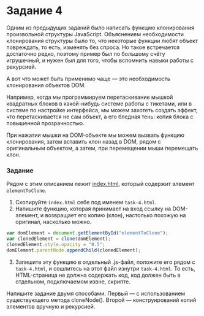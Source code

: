 
# Задание 4

Одним из предыдущих заданий было написать функцию клонирования произвольной
структуры JavaScript. Объяснением необходимости клонирования структуры
было то, что некоторые функции любят объект повреждать, то есть,
изменять без спроса. Но такое встречается достаточно редко, поэтому пример
был по большому счёту игрушечный, и нужен был для того, чтобы вспомнить
навыки работы с рекурсией.

А вот что может быть применимо чаще — это необходимость клонирования объектов DOM.

Например, когда мы программируем перетаскивание мышкой квадратных блоков
в какой-нибудь системе работы с тикетами, или в системе по настройке
интерфейса, мы можем захотеть создать эффект, что перетаскивается
не сам объект, а его бледная тень: копия блока с повышенной прозрачностью.

При нажатии мышки на DOM-объекте мы можем вызвать функцию клонирования,
затем вставить клон назад в DOM, рядом с оригинальным объектом, а затем,
при перемещении мыши перемещать клон.

### Задание

Рядом с этим описанием лежит [index.html](index.html), который содержит
элемент `elementToClone`.

1. Скопируйте `index.html` себе под именем `task-4.html`.
2. Напишите функцию, которая принимает на вход ссылку на DOM-элемент,
и возвращает его копию (клон), настолько похожую на оригинал, насколько можно.
 ```javascript
var domElement = document.getElementById("elementToClone");
var clonedElement = clone(domElement);
clonedElement.style.opacity = "0.5";
domElement.parentNode.appendChild(clonedElement);
 ```

3. Запишите эту функцию в отдельный .js-файл, положите его рядом с `task-4.html`, и сошлитесь на этот файл изнутри `task-4.html`. То есть, HTML-страница не должна содержать код, код должен быть в отдельном, подключаемом извне, скрипте.

Напишите задание двумя способами. Первый — с использованием существующего метода cloneNode(). Второй — конструирований копий элементов вручную и рекурсией.

